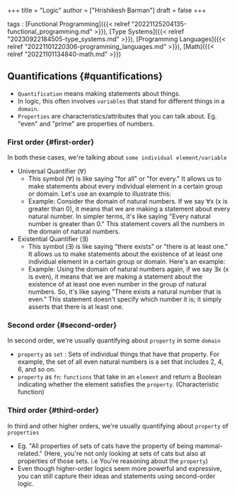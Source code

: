 +++
title = "Logic"
author = ["Hrishikesh Barman"]
draft = false
+++

tags
: [Functional Programming]({{< relref "20221125204135-functional_programming.md" >}}), [Type Systems]({{< relref "20230922184505-type_systems.md" >}}), [Programming Languages]({{< relref "20221101220306-programming_languages.md" >}}), [Math]({{< relref "20221101134840-math.md" >}})


## Quantifications {#quantifications}

-   `Quantification` means making statements about things.
-   In logic, this often involves `variables` that stand for different things in a `domain`.
-   `Properties` are characteristics/attributes that you can talk about. Eg. "even" and "prime" are properties of numbers.


### First order {#first-order}

In both these cases, we're talking about `some individual element/variable`

-   Universal Quantifier (∀)
    -   This symbol (∀) is like saying "for all" or "for every." It allows us to make statements about every individual element in a certain group or domain. Let's use an example to illustrate this:
    -   Example: Consider the domain of natural numbers. If we say ∀x (x is greater than 0), it means that we are making a statement about every natural number. In simpler terms, it's like saying "Every natural number is greater than 0." This statement covers all the numbers in the domain of natural numbers.
-   Existential Quantifier (∃)
    -   This symbol (∃) is like saying "there exists" or "there is at least one." It allows us to make statements about the existence of at least one individual element in a certain group or domain. Here's an example:
    -   Example: Using the domain of natural numbers again, if we say ∃x (x is even), it means that we are making a statement about the existence of at least one even number in the group of natural numbers. So, it's like saying "There exists a natural number that is even." This statement doesn't specify which number it is; it simply asserts that there is at least one.


### Second order {#second-order}

In second order, we're usually quantifying about `property` in some `domain`

-   `property` as `set` : Sets of individual things that have that property. For example, the set of all even natural numbers is a set that includes 2, 4, 6, and so on.
-   `property` as `fn`: `functions` that take in an `element` and return a Boolean indicating whether the element satisfies the `property`. (Characteristic function)


### Third order {#third-order}

In third and other higher orders, we're usually quantifying about `property` of `properties`

-   Eg. "All properties of sets of cats have the property of being mammal-related." (Here, you're not only looking at sets of cats but also at properties of those sets. i.e You're reasoning about the `property`)
-   Even though higher-order logics seem more powerful and expressive, you can still capture their ideas and statements using second-order logic.
